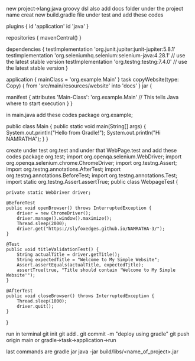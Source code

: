 new project->lang:java groovy dsl 
also add docs folder under the project name
creat new build.gradle file under test and add these codes

plugins {
    id 'application'
    id 'java'
}

repositories {
    mavenCentral()
}

dependencies {
    testImplementation 'org.junit.jupiter:junit-jupiter:5.8.1'
    testImplementation 'org.seleniumhq.selenium:selenium-java:4.28.1' // use the latest stable
    version
    testImplementation 'org.testng:testng:7.4.0' // use the latest stable version
}

application {
    mainClass = 'org.example.Main'
}
task copyWebsite(type: Copy) {
    from 'src/main/resources/website'
    into 'docs'
}
jar {

manifest {
    attributes 'Main-Class': 'org.example.Main'  // This tells Java where to start execution
         }
}


in main.java add these codes
package org.example;

public class Main {
    public static void main(String[] args) {
        System.out.println("Hello from Gradle!");
        System.out.println("Hi NAMRATHA");
    }
}

create under test org.test and under that WebPage.test and add these codes
package org.test;
import org.openqa.selenium.WebDriver;
import org.openqa.selenium.chrome.ChromeDriver;
import org.testng.Assert;
import org.testng.annotations.AfterTest;
import org.testng.annotations.BeforeTest;
import org.testng.annotations.Test;
import static org.testng.Assert.assertTrue;
public class WebpageTest {

    private static WebDriver driver;

    @BeforeTest
    public void openBrowser() throws InterruptedException {
        driver = new ChromeDriver();
        driver.manage().window().maximize();
        Thread.sleep(2000);
        driver.get("https://slyfoxedges.github.io/NAMRATHA-3/");
    }

    @Test
    public void titleValidationTest() {
        String actualTitle = driver.getTitle();
        String expectedTitle = "Welcome to My Simple Website";
        Assert.assertEquals(actualTitle, expectedTitle);
        assertTrue(true, "Title should contain 'Welcome to My Simple Website'");
    }

    @AfterTest
    public void closeBrowser() throws InterruptedException {
        Thread.sleep(1000);
        driver.quit();
    }
}

run in terminal 
git init
git add .
git commit -m "deploy using gradle"
git push origin main 
 or 
 gradle->task->application->run

 last commands are 
 gradle jar 
 java -jar build/libs/<name_of_project>.jar
